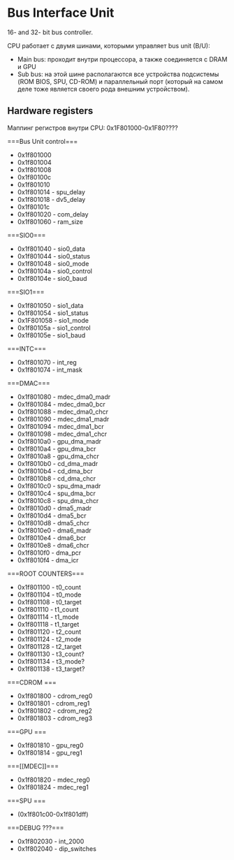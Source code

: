 # Bus Interface Unit

16- and 32- bit bus controller.

CPU работает с двумя шинами, которыми управляет bus unit (B/U):

- Main bus: проходит внутри процессора, а также соединяется с DRAM и GPU
- Sub bus: на этой шине располагаются все устройства подсистемы (ROM BIOS, SPU, CD-ROM) и параллельный порт (который на самом деле тоже является своего рода внешним устройством).

## Hardware registers

Маппинг регистров внутри CPU: 0x1F801000-0x1F80????

===Bus Unit control===
* 0x1f801000
* 0x1f801004
* 0x1f801008
* 0x1f80100c
* 0x1f801010
* 0x1f801014	- spu_delay
* 0x1f801018	- dv5_delay
* 0x1f80101c
* 0x1f801020	- com_delay
* 0x1f801060	- ram_size

===SIO0===
* 0x1f801040	- sio0_data
* 0x1f801044	- sio0_status
* 0x1f801048	- sio0_mode
* 0x1f80104a	- sio0_control
* 0x1f80104e	- sio0_baud

===SIO1===
* 0x1f801050	- sio1_data
* 0x1f801054	- sio1_status
* 0x1F801058	- sio1_mode
* 0x1f80105a	- sio1_control
* 0x1f80105e	- sio1_baud

===INTC===
* 0x1f801070	- int_reg
* 0x1f801074	- int_mask

===DMAC===
* 0x1f801080	- mdec_dma0_madr
* 0x1f801084	- mdec_dma0_bcr
* 0x1f801088	- mdec_dma0_chcr
* 0x1f801090	- mdec_dma1_madr
* 0x1f801094	- mdec_dma1_bcr
* 0x1f801098	- mdec_dma1_chcr
* 0x1f8010a0	- gpu_dma_madr
* 0x1f8010a4	- gpu_dma_bcr
* 0x1f8010a8	- gpu_dma_chcr
* 0x1f8010b0	- cd_dma_madr
* 0x1f8010b4	- cd_dma_bcr
* 0x1f8010b8	- cd_dma_chcr
* 0x1f8010c0	- spu_dma_madr
* 0x1f8010c4	- spu_dma_bcr
* 0x1f8010c8	- spu_dma_chcr
* 0x1f8010d0	- dma5_madr
* 0x1f8010d4	- dma5_bcr
* 0x1f8010d8	- dma5_chcr
* 0x1f8010e0	- dma6_madr
* 0x1f8010e4	- dma6_bcr
* 0x1f8010e8	- dma6_chcr
* 0x1f8010f0	- dma_pcr
* 0x1f8010f4	- dma_icr

===ROOT COUNTERS===
* 0x1f801100	- t0_count
* 0x1f801104	- t0_mode
* 0x1f801108	- t0_target
* 0x1f801110	- t1_count
* 0x1f801114	- t1_mode
* 0x1f801118	- t1_target
* 0x1f801120	- t2_count
* 0x1f801124	- t2_mode
* 0x1f801128	- t2_target
* 0x1f801130	- t3_count?
* 0x1f801134	- t3_mode?
* 0x1f801138	- t3_target?

===CDROM ===
* 0x1f801800	- cdrom_reg0
* 0x1f801801	- cdrom_reg1
* 0x1f801802	- cdrom_reg2
* 0x1f801803	- cdrom_reg3

===GPU ===
* 0x1f801810	- gpu_reg0
* 0x1f801814	- gpu_reg1

===[[MDEC]]===
* 0x1f801820	- mdec_reg0
* 0x1f801824	- mdec_reg1

===SPU ===
* (0x1f801c00-0x1f801dff)

===DEBUG ???===
* 0x1f802030	- int_2000
* 0x1f802040	- dip_switches
